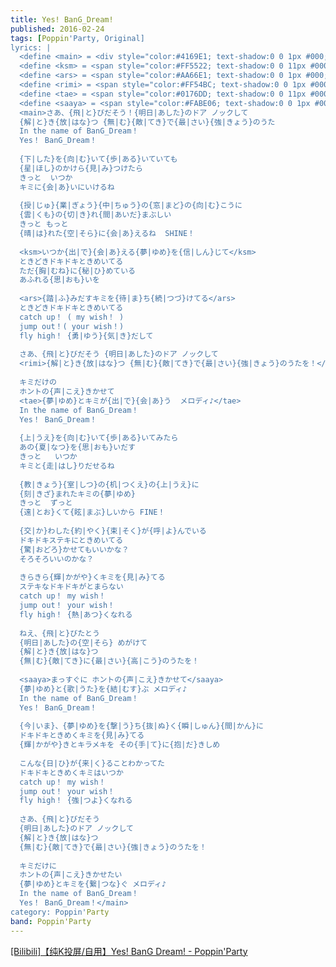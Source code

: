 ```yaml
---
title: Yes! BanG_Dream!
published: 2016-02-24
tags: [Poppin'Party, Original]
lyrics: |
  <define <main> = <div style="color:#4169E1; text-shadow:0 0 1px #000;">>
  <define <ksm> = <span style="color:#FF5522; text-shadow:0 0 11px #000;">>
  <define <ars> = <span style="color:#AA66E1; text-shadow:0 0 1px #000;">>
  <define <rimi> = <span style="color:#FF54BC; text-shadow:0 0 1px #000;">>
  <define <tae> = <span style="color:#0176DD; text-shadow:0 0 11px #000;">>
  <define <saaya> = <span style="color:#FABE06; text-shadow:0 0 1px #000;">>
  <main>さあ、{飛|と}びだそう！{明日|あした}のドア ノックして
  {解|と}き{放|はな}つ {無|む}{敵|てき}で{最|さい}{強|きょう}のうた
  In the name of BanG_Dream！
  Yes！ BanG_Dream！
  
  {下|した}を{向|む}いて{歩|ある}いていても
  {星|ほし}のかけら{見|み}つけたら
  きっと  いつか 
  キミに{会|あ}いにいけるね
  
  {授|じゅ}{業|ぎょう}{中|ちゅう}の{窓|まど}の{向|む}こうに
  {雲|くも}の{切|き}れ{間|あいだ}まぶしい
  きっと もっと
  {晴|は}れた{空|そら}に{会|あ}えるね  SHINE！
  
  <ksm>いつか{出|で}{会|あ}える{夢|ゆめ}を{信|しん}じて</ksm>
  ときどきドキドキときめいてる
  ただ{胸|むね}に{秘|ひ}めている
  あふれる{思|おも}いを
  
  <ars>{踏|ふ}みだすキミを{待|ま}ち{続|つづ}けてる</ars>
  ときどきドキドキときめいてる
  catch up！ ( my wish！ )
  jump out！( your wish！)
  fly high！ {勇|ゆう}{気|き}だして
  
  さあ、{飛|と}びだそう {明日|あした}のドア ノックして
  <rimi>{解|と}き{放|はな}つ {無|む}{敵|てき}で{最|さい}{強|きょう}のうたを！</rimi>
  
  キミだけの
  ホントの{声|こえ}きかせて
  <tae>{夢|ゆめ}とキミが{出|で}{会|あ}う  メロディ♪</tae>
  In the name of BanG_Dream！
  Yes！ BanG_Dream！
  
  {上|うえ}を{向|む}いて{歩|ある}いてみたら
  あの{夏|なつ}を{思|おも}いだす
  きっと   いつか
  キミと{走|はし}りだせるね
  
  {教|きょう}{室|しつ}の{机|つくえ}の{上|うえ}に
  {刻|きざ}まれたキミの{夢|ゆめ}
  きっと  ずっと
  {遠|とお}くて{眩|まぶ}しいから FINE！
  
  {交|か}わした{約|やく}{束|そく}が{呼|よ}んでいる
  ドキドキステキにときめいてる
  {驚|おどろ}かせてもいいかな？
  そろそろいいのかな？
  
  きらきら{輝|かがや}くキミを{見|み}てる
  ステキなドキドキがとまらない
  catch up！ my wish！
  jump out！ your wish！
  fly high！ {熱|あつ}くなれる
  
  ねえ、{飛|と}びたとう
  {明日|あした}の{空|そら} めがけて
  {解|と}き{放|はな}つ
  {無|む}{敵|てき}に{最|さい}{高|こう}のうたを！
  
  <saaya>まっすぐに ホントの{声|こえ}きかせて</saaya>
  {夢|ゆめ}と{歌|うた}を{結|むす}ぶ メロディ♪
  In the name of BanG_Dream！
  Yes！ BanG_Dream！
  
  {今|いま}、{夢|ゆめ}を{撃|う}ち{抜|ぬ}く{瞬|しゅん}{間|かん}に
  ドキドキときめくキミを{見|み}てる
  {輝|かがや}きとキラメキを その{手|て}に{抱|だ}きしめ
  
  こんな{日|ひ}が{来|く}ることわかってた
  ドキドキときめくキミはいつか
  catch up！ my wish！
  jump out！ your wish！
  fly high！ {強|つよ}くなれる
  
  さあ、{飛|と}びだそう
  {明日|あした}のドア ノックして
  {解|と}き{放|はな}つ
  {無|む}{敵|てき}で{最|さい}{強|きょう}のうたを！
  
  キミだけに
  ホントの{声|こえ}きかせたい
  {夢|ゆめ}とキミを{繋|つな}ぐ メロディ♪
  In the name of BanG_Dream！
  Yes！ BanG_Dream！</main>
category: Poppin'Party
band: Poppin'Party
---
```

<summary>
    <a href="https://www.bilibili.com/video/BV16dtVz8EXU/">
        [Bilibili]【纯K投屏/自用】Yes! BanG Dream! - Poppin'Party
    </a>
</summary>





